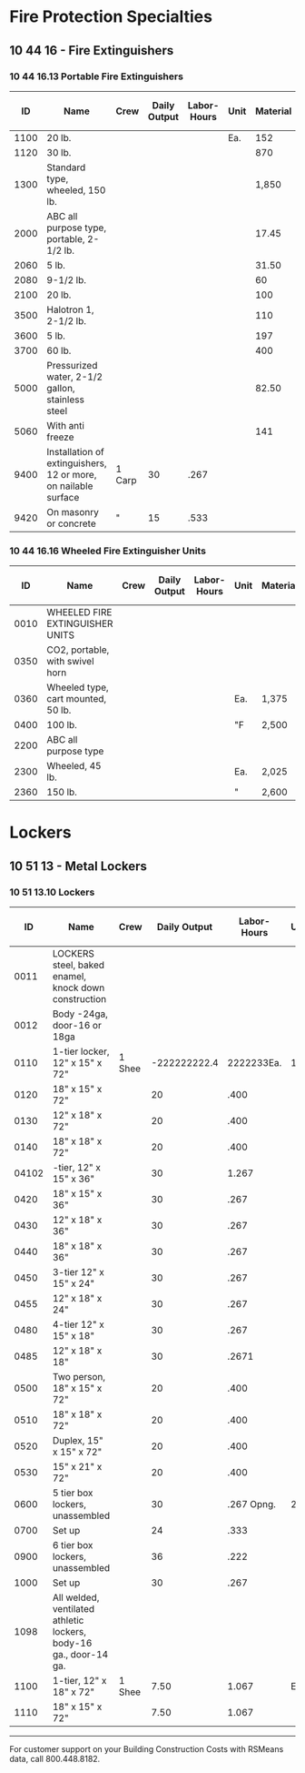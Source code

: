 # Fire Protection Specialties

## 10 44 16 - Fire Extinguishers

### 10 44 16.13 Portable Fire Extinguishers

| ID    | Name                                                                 | Crew   | Daily Output | Labor-Hours | Unit | Material | Labor | Equipment | Total   | Total Incl O&P |
|-------|----------------------------------------------------------------------|--------|--------------|-------------|------|----------|-------|-----------|---------|----------------|
| 1100  | 20 lb.                                                               |        |              |             | Ea.  | 152      |       |           | 152     | 167            |
| 1120  | 30 lb.                                                               |        |              |             |      | 870      |       |           | 870     | 955            |
| 1300  | Standard type, wheeled, 150 lb.                                      |        |              |             |      | 1,850    |       |           | 1,850   | 2,025          |
| 2000  | ABC all purpose type, portable, 2-1/2 lb.                            |        |              |             |      | 17.45    |       |           | 17.45   | 19.20          |
| 2060  | 5 lb.                                                                |        |              |             |      | 31.50    |       |           | 31.50   | 35             |
| 2080  | 9-1/2 lb.                                                            |        |              |             |      | 60       |       |           | 60      | 66             |
| 2100  | 20 lb.                                                               |        |              |             |      | 100      |       |           | 100     | 110            |
| 3500  | Halotron 1, 2-1/2 lb.                                                |        |              |             |      | 110      |       |           | 110     | 121            |
| 3600  | 5 lb.                                                                |        |              |             |      | 197      |       |           | 197     | 217            |
| 3700  | 60 lb.                                                               |        |              |             |      | 400      |       |           | 400     | 440            |
| 5000  | Pressurized water, 2-1/2 gallon, stainless steel                     |        |              |             |      | 82.50    |       |           | 82.50   | 90.50          |
| 5060  | With anti freeze                                                     |        |              |             |      | 141      |       |           | 141     | 155            |
| 9400  | Installation of extinguishers, 12 or more, on nailable surface       | 1 Carp | 30           | .267        |      |          | 15    |           | 15      | 22.50          |
| 9420  | On masonry or concrete                                               | "      | 15           | .533        |      |          | 30    |           | 30      | 44.50          |

### 10 44 16.16 Wheeled Fire Extinguisher Units

| ID    | Name                                                                 | Crew   | Daily Output | Labor-Hours | Unit | Material | Labor | Equipment | Total   | Total Incl O&P |
|-------|----------------------------------------------------------------------|--------|--------------|-------------|------|----------|-------|-----------|---------|----------------|
| 0010  | WHEELED FIRE EXTINGUISHER UNITS                                      |        |              |             |      |          |       |           |         |                |
| 0350  | CO2, portable, with swivel horn                                      |        |              |             |      |          |       |           |         |                |
| 0360  | Wheeled type, cart mounted, 50 lb.                                   |        |              |             | Ea.  | 1,375    |       |           | 1,375   | 1,525          |
| 0400  | 100 lb.                                                              |        |              |             | "F   | 2,500    |       |           | 2,500   | 2,750          |
| 2200  | ABC all purpose type                                                 |        |              |             |      |          |       |           |         |                |
| 2300  | Wheeled, 45 lb.                                                      |        |              |             | Ea.  | 2,025    |       |           | 2,025   | 2,225          |
| 2360  | 150 lb.                                                              |        |              |             | "    | 2,600    |       |           | 2,600   | 2,850          |

# Lockers

## 10 51 13 - Metal Lockers

### 10 51 13.10 Lockers

| ID    | Name                                                                 | Crew   | Daily Output | Labor-Hours | Unit | Material | Labor | Equipment | Total   | Total Incl O&P |
|-------|----------------------------------------------------------------------|--------|--------------|-------------|------|----------|-------|-----------|---------|----------------|
| 0011  | LOCKERS steel, baked enamel, knock down construction                 |        |              |             |      |          |       |           |         |                |
| 0012  | Body -24ga, door-16 or 18ga                                          |        |              |             |      |          |       |           |         |                |
| 0110  | 1-tier locker, 12" x 15" x 72"                                      | 1 Shee | -222222222.4 | 2222233Ea.  | 156  | 2722∞    |       | 183       | 213     |                |
| 0120  | 18" x 15" x 72"                                                     |        | 20           | .400        |      | 495      | 27    |           | 522     | 585            |
| 0130  | 12" x 18" x 72"                                                     |        | 20           | .400        |      | 240      | 27    |           | 267     | 305            |
| 0140  | 18" x 18" x 72"                                                     |        | 20           | .400        |      | 390      | 27    |           | 417     | 470            |
| 04102 | -tier, 12" x 15" x 36"                                              |        | 30           | 1.267       |      | 390      | 18    |           | 408     | 455            |
| 0420  | 18" x 15" x 36"                                                     |        | 30           | .267        |      | 405      | 18    |           | 423     | 470            |
| 0430  | 12" x 18" x 36"                                                     |        | 30           | .267        |      | 405      | 18    |           | 423     | 470            |
| 0440  | 18" x 18" x 36"                                                     |        | 30           | .267        |      | 345      | 18    |           | 363     | 400            |
| 0450  | 3-tier 12" x 15" x 24"                                              |        | 30           | .267        |      | 420      | 18    |           | 438     | 485            |
| 0455  | 12" x 18" x 24"                                                     |        | 30           | .267        |      | 455      | 18    |           | 473     | 525            |
| 0480  | 4-tier 12" x 15" x 18"                                              |        | 30           | .267        |      | 184      | 18    |           | 202     | 229            |
| 0485  | 12" x 18" x 18"                                                     |        | 30           | .2671       |      | 228      | 18    |           | 246     | 278            |
| 0500  | Two person, 18" x 15" x 72"                                         |        | 20           | .400        |      | 345      | 27    |           | 372     | 420            |
| 0510  | 18" x 18" x 72"                                                     |        | 20           | .400        |      | 345      | 27    |           | 372     | 420            |
| 0520  | Duplex, 15" x 15" x 72"                                             |        | 20           | .400        |      | 925      | 27    |           | 952     | 1,075          |
| 0530  | 15" x 21" x 72"                                                     |        | 20           | .400        |      | 445      | 27    |           | 472     | 530            |
| 0600  | 5 tier box lockers, unassembled                                     |        | 30           | .267 Opng.  | 250  | 18       |       | 268       | 300     |                |
| 0700  | Set up                                                              |        | 24           | .333        |      | 63       | 22.50 |           | 85.50   | 104            |
| 0900  | 6 tier box lockers, unassembled                                     |        | 36           | .222        |      | 54       | 15    |           | 69      | 82             |
| 1000  | Set up                                                              |        | 30           | .267        |      | 54       | 18    |           | 72      | 86             |
| 1098  | All welded, ventilated athletic lockers, body-16 ga., door-14 ga.   |        |              |             |      |          |       |           |         |                |
| 1100  | 1-tier, 12" x 18" x 72"                                             | 1 Shee | 7.50         | 1.067       | Ea.  | 260      | 72    |           | 332     | 395            |
| 1110  | 18" x 15" x 72"                                                     |        | 7.50         | 1.067       |      | 260      | 72    |           | 332     | 395            |

---

For customer support on your Building Construction Costs with RSMeans data, call 800.448.8182.